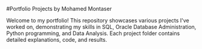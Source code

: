 #Portfolio Projects by Mohamed Montaser

Welcome to my portfolio! This repository showcases various projects I've worked on, demonstrating my skills in SQL, Oracle Database Administration, Python programming, and Data Analysis. Each project folder contains detailed explanations, code, and results.
